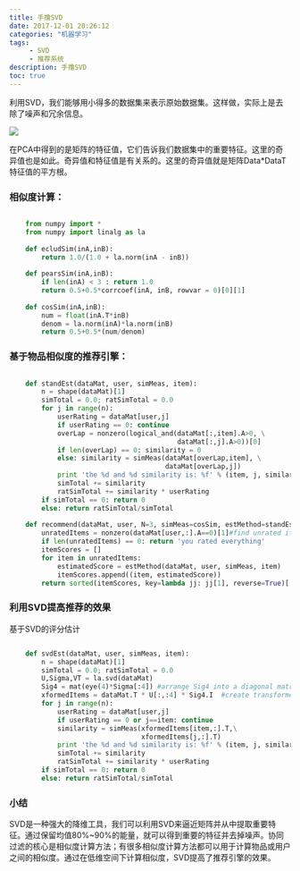 ```yaml
---
title: 手撸SVD
date: 2017-12-01 20:26:12 
categories: "机器学习" 
tags: 
     - SVD
     - 推荐系统
description: 手撸SVD
toc: true
---
```

利用SVD，我们能够用小得多的数据集来表示原始数据集。这样做，实际上是去除了噪声和冗余信息。

![](https://i.imgur.com/rJzpOxt.png)

在PCA中得到的是矩阵的特征值，它们告诉我们数据集中的重要特征。这里的奇异值也是如此。奇异值和特征值是有关系的。这里的奇异值就是矩阵Data*DataT特征值的平方根。

### 相似度计算：
``` python

	from numpy import *
	from numpy import linalg as la
	
	def ecludSim(inA,inB):
	    return 1.0/(1.0 + la.norm(inA - inB))
	
	def pearsSim(inA,inB):
	    if len(inA) < 3 : return 1.0
	    return 0.5+0.5*corrcoef(inA, inB, rowvar = 0)[0][1]
	
	def cosSim(inA,inB):
	    num = float(inA.T*inB)
	    denom = la.norm(inA)*la.norm(inB)
	    return 0.5+0.5*(num/denom)
```

<!--more-->

### 基于物品相似度的推荐引擎：
``` python

	def standEst(dataMat, user, simMeas, item):
	    n = shape(dataMat)[1]
	    simTotal = 0.0; ratSimTotal = 0.0
	    for j in range(n):
	        userRating = dataMat[user,j]
	        if userRating == 0: continue
	        overLap = nonzero(logical_and(dataMat[:,item].A>0, \
	                                      dataMat[:,j].A>0))[0]
	        if len(overLap) == 0: similarity = 0
	        else: similarity = simMeas(dataMat[overLap,item], \
	                                   dataMat[overLap,j])
	        print 'the %d and %d similarity is: %f' % (item, j, similarity)
	        simTotal += similarity
	        ratSimTotal += similarity * userRating
	    if simTotal == 0: return 0
	    else: return ratSimTotal/simTotal
	
	def recommend(dataMat, user, N=3, simMeas=cosSim, estMethod=standEst):
	    unratedItems = nonzero(dataMat[user,:].A==0)[1]#find unrated items 
	    if len(unratedItems) == 0: return 'you rated everything'
	    itemScores = []
	    for item in unratedItems:
	        estimatedScore = estMethod(dataMat, user, simMeas, item)
	        itemScores.append((item, estimatedScore))
	    return sorted(itemScores, key=lambda jj: jj[1], reverse=True)[:N]
```

### 利用SVD提高推荐的效果
基于SVD的评分估计

``` python

	def svdEst(dataMat, user, simMeas, item):
	    n = shape(dataMat)[1]
	    simTotal = 0.0; ratSimTotal = 0.0
	    U,Sigma,VT = la.svd(dataMat)
	    Sig4 = mat(eye(4)*Sigma[:4]) #arrange Sig4 into a diagonal matrix
	    xformedItems = dataMat.T * U[:,:4] * Sig4.I  #create transformed items
	    for j in range(n):
	        userRating = dataMat[user,j]
	        if userRating == 0 or j==item: continue
	        similarity = simMeas(xformedItems[item,:].T,\
	                             xformedItems[j,:].T)
	        print 'the %d and %d similarity is: %f' % (item, j, similarity)
	        simTotal += similarity
	        ratSimTotal += similarity * userRating
	    if simTotal == 0: return 0
	    else: return ratSimTotal/simTotal
```

### 小结
SVD是一种强大的降维工具，我们可以利用SVD来逼近矩阵并从中提取重要特征。通过保留均值80%~90%的能量，就可以得到重要的特征并去掉噪声。协同过滤的核心是相似度计算方法；有很多相似度计算方法都可以用于计算物品或用户之间的相似度。通过在低维空间下计算相似度，SVD提高了推荐引擎的效果。
